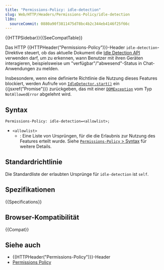 ```yaml
---
title: "Permissions-Policy: idle-detection"
slug: Web/HTTP/Headers/Permissions-Policy/idle-detection
l10n:
  sourceCommit: 0880a90f3811475d78bc4b2c344eb4146f25f66c
---
```


{{HTTPSidebar}}{{SeeCompatTable}}

Das HTTP {{HTTPHeader("Permissions-Policy")}}-Header `idle-detection`-Direktive steuert, ob das aktuelle Dokument die [Idle Detection API](/de/docs/Web/API/Idle_Detection_API) verwenden darf, um zu erkennen, wann Benutzer mit ihren Geräten interagieren, beispielsweise um "verfügbar"/"abwesend"-Status in Chat-Anwendungen zu melden.

Insbesondere, wenn eine definierte Richtlinie die Nutzung dieses Features blockiert, werden Aufrufe von [`IdleDetector.start()`](/de/docs/Web/API/IdleDetector/start) ein {{jsxref("Promise")}} zurückgeben, das mit einer [`DOMException`](/de/docs/Web/API/DOMException) vom Typ `NotAllowedError` abgelehnt wird.

## Syntax

```http
Permissions-Policy: idle-detection=<allowlist>;
```

- `<allowlist>`
  - : Eine Liste von Ursprüngen, für die die Erlaubnis zur Nutzung des Features erteilt wurde. Siehe [`Permissions-Policy` > Syntax](/de/docs/Web/HTTP/Headers/Permissions-Policy#syntax) für weitere Details.

## Standardrichtlinie

Die Standardliste der erlaubten Ursprünge für `idle-detection` ist `self`.

## Spezifikationen

{{Specifications}}

## Browser-Kompatibilität

{{Compat}}

## Siehe auch

- {{HTTPHeader("Permissions-Policy")}}-Header
- [Permissions Policy](/de/docs/Web/HTTP/Permissions_Policy)
